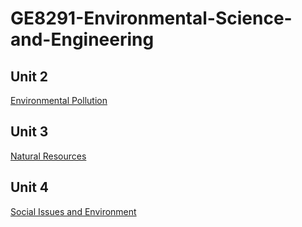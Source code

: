# GE8291-Environmental-Science-and-Engineering
## Unit 2
[Environmental Pollution](https://docs.google.com/presentation/d/e/2PACX-1vRE8HoghtgyrIVJZADVEKa_uvcoqTXk2LADhSOsMwLNYZrZM1CT2c_A14gi50Vqm4UG9u7KlagLgWNb/pub?start=false&loop=false&delayms=3000]SoilP)

## Unit 3
[Natural Resources](https://docs.google.com/presentation/d/e/2PACX-1vTfBmEerVldUQbm5W17_SbttY_atyVvkchEaTgI2bLR-Ra08JbwjOccnYUfU1QF4d5pUDKOTm7W3mW-/pub?start=false&loop=false&delayms=3000)
## Unit 4
[Social Issues and Environment](https://docs.google.com/presentation/d/1NQ4quS__Jh5isBW8ufQAiZwvCMnRkn5vFaXwVaP8mys/edit#slide=id.p1)
